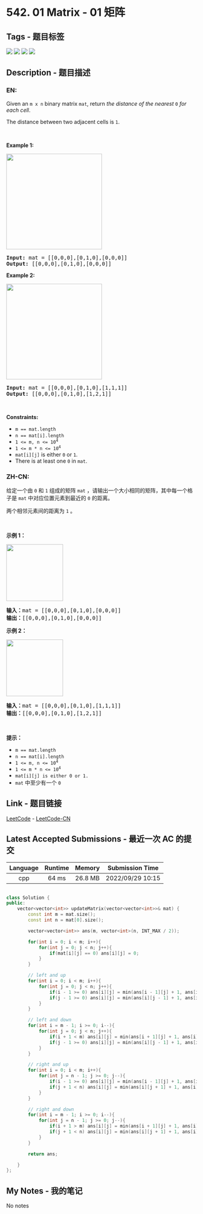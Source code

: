 
# 542. 01 Matrix - 01 矩阵

## Tags - 题目标签

 <img src="https://img.shields.io/badge/Breadth First Search-广度优先搜索-blue.svg">   <img src="https://img.shields.io/badge/Array-数组-blue.svg">   <img src="https://img.shields.io/badge/Dynamic Programming-动态规划-blue.svg">   <img src="https://img.shields.io/badge/Matrix-矩阵-blue.svg">  


## Description - 题目描述

### EN:
<p>Given an <code>m x n</code> binary matrix <code>mat</code>, return <em>the distance of the nearest </em><code>0</code><em> for each cell</em>.</p>

<p>The distance between two adjacent cells is <code>1</code>.</p>

<p>&nbsp;</p>
<p><strong class="example">Example 1:</strong></p>
<img alt="" src="https://assets.leetcode.com/uploads/2021/04/24/01-1-grid.jpg" style="width: 253px; height: 253px;" />
<pre>
<strong>Input:</strong> mat = [[0,0,0],[0,1,0],[0,0,0]]
<strong>Output:</strong> [[0,0,0],[0,1,0],[0,0,0]]
</pre>

<p><strong class="example">Example 2:</strong></p>
<img alt="" src="https://assets.leetcode.com/uploads/2021/04/24/01-2-grid.jpg" style="width: 253px; height: 253px;" />
<pre>
<strong>Input:</strong> mat = [[0,0,0],[0,1,0],[1,1,1]]
<strong>Output:</strong> [[0,0,0],[0,1,0],[1,2,1]]
</pre>

<p>&nbsp;</p>
<p><strong>Constraints:</strong></p>

<ul>
	<li><code>m == mat.length</code></li>
	<li><code>n == mat[i].length</code></li>
	<li><code>1 &lt;= m, n &lt;= 10<sup>4</sup></code></li>
	<li><code>1 &lt;= m * n &lt;= 10<sup>4</sup></code></li>
	<li><code>mat[i][j]</code> is either <code>0</code> or <code>1</code>.</li>
	<li>There is at least one <code>0</code> in <code>mat</code>.</li>
</ul>


### ZH-CN:
<p>给定一个由 <code>0</code> 和 <code>1</code> 组成的矩阵 <code>mat</code> ，请输出一个大小相同的矩阵，其中每一个格子是 <code>mat</code> 中对应位置元素到最近的 <code>0</code> 的距离。</p>

<p>两个相邻元素间的距离为 <code>1</code> 。</p>

<p> </p>

<p><b>示例 1：</b></p>

<p><img alt="" src="https://pic.leetcode-cn.com/1626667201-NCWmuP-image.png" style="width: 150px; " /></p>

<pre>
<strong>输入：</strong>mat =<strong> </strong>[[0,0,0],[0,1,0],[0,0,0]]
<strong>输出：</strong>[[0,0,0],[0,1,0],[0,0,0]]
</pre>

<p><b>示例 2：</b></p>

<p><img alt="" src="https://pic.leetcode-cn.com/1626667205-xFxIeK-image.png" style="width: 150px; " /></p>

<pre>
<b>输入：</b>mat =<b> </b>[[0,0,0],[0,1,0],[1,1,1]]
<strong>输出：</strong>[[0,0,0],[0,1,0],[1,2,1]]
</pre>

<p> </p>

<p><strong>提示：</strong></p>

<ul>
	<li><code>m == mat.length</code></li>
	<li><code>n == mat[i].length</code></li>
	<li><code>1 <= m, n <= 10<sup>4</sup></code></li>
	<li><code>1 <= m * n <= 10<sup>4</sup></code></li>
	<li><code>mat[i][j] is either 0 or 1.</code></li>
	<li><code>mat</code> 中至少有一个 <code>0 </code></li>
</ul>



## Link - 题目链接

[LeetCode](https://leetcode.com/problems/01-matrix/description/)  -  [LeetCode-CN](https://leetcode.cn/problems/01-matrix/description/)
## Latest Accepted Submissions - 最近一次 AC 的提交


| Language | Runtime | Memory | Submission Time |
|:---:|:---:|:---:|:---:|
| cpp  | 64 ms | 26.8 MB | 2022/09/29 10:15 |

```cpp

class Solution {
public:
    vector<vector<int>> updateMatrix(vector<vector<int>>& mat) {
        const int m = mat.size();
        const int n = mat[0].size();

        vector<vector<int>> ans(m, vector<int>(n, INT_MAX / 2));

        for(int i = 0; i < m; i++){
            for(int j = 0; j < n; j++){
                if(mat[i][j] == 0) ans[i][j] = 0;
            }
        }

        // left and up
        for(int i = 0; i < m; i++){
            for(int j = 0; j < n; j++){
                if(i - 1 >= 0) ans[i][j] = min(ans[i - 1][j] + 1, ans[i][j]);
                if(j - 1 >= 0) ans[i][j] = min(ans[i][j - 1] + 1, ans[i][j]);
            }
        }

        // left and down
        for(int i = m - 1; i >= 0; i--){
            for(int j = 0; j < n; j++){
                if(i + 1 < m) ans[i][j] = min(ans[i + 1][j] + 1, ans[i][j]);
                if(j - 1 >= 0) ans[i][j] = min(ans[i][j - 1] + 1, ans[i][j]);
            }
        }

        // right and up
        for(int i = 0; i < m; i++){
            for(int j = n - 1; j >= 0; j--){
                if(i - 1 >= 0) ans[i][j] = min(ans[i - 1][j] + 1, ans[i][j]);
                if(j + 1 < n) ans[i][j] = min(ans[i][j + 1] + 1, ans[i][j]);
            }
        }

        // right and down
        for(int i = m - 1; i >= 0; i--){
            for(int j = n - 1; j >= 0; j--){
                if(i + 1 > m) ans[i][j] = min(ans[i + 1][j] + 1, ans[i][j]);
                if(j + 1 < n) ans[i][j] = min(ans[i][j + 1] + 1, ans[i][j]);
            }
        }

        return ans;

    }
};

```
## My Notes - 我的笔记


No notes

